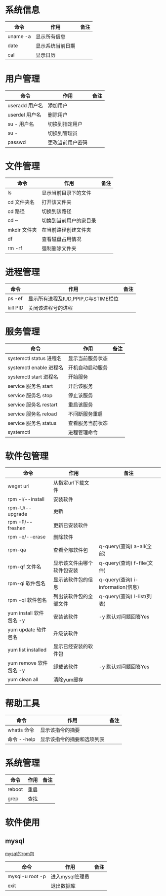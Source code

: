 # 系统信息

命令|作用|备注
--|--|--
uname -a|显示所有信息|
date |显示系统当前日期|
cal |显示日历|

# 用户管理

命令|作用|备注
--|--|--
useradd 用户名|添加用户|
userdel 用户名|删除用户| 
su - 用户名|切换到指定用户|
su - |切换到管理员|
passwd|更改当前用户密码|

# 文件管理

命令|作用|备注
--|--|--
ls|显示当前目录下的文件|
cd 文件夹名|打开该文件夹|
cd 路径|切换到该路径|
cd ~|切换到当前用户的家目录|
mkdir 文件夹|在当前路径创建文件夹|
df |查看磁盘占用情况|
rm -rf|强制删除文件夹|

# 进程管理

命令|作用|备注
--|--|--
ps -ef|显示所有进程及IUD,PPIP,C与STIME栏位|
kill PID|关闭该进程号的进程|

# 服务管理

命令|作用|备注
--|--|--
systemctl status 进程名|显示当前服务状态|
systemctl enable 进程名|开机自动启动服务|
systemctl start 进程名|开始服务|
service 服务名 start|开启该服务|
service 服务名 stop|停止该服务|
service 服务名 restart|重启该服务|
service 服务名 reload|不间断服务重启|
service 服务名 status|查看服务当前状态|
systemctl|进程管理命令|

# 软件包管理

命令|作用|备注
--|--|--
weget url|从指定url下载文件|
rpm -i/--install|安装软件|
rpm-U/--upgrade|更新|
rpm -F/--freshen|更新已安装软件|
rpm -e/--erase|删除软件|
rpm-qa|查看全部软件包|q-query(查询) a-all(全部)|
rpm-qf 文件名|显示该文件由哪个软件包安装|q-query(查询) f-file(文件)|
rpm-qi 软件包名|显示该软件包的信息|q-query(查询) i-information(信息)|
rpm -ql 软件包名|列出该软件包的全部文件|q-query(查询) l-list(列表)|
yum install 软件包名 -y|安装该软件|-y 默认对问题回答Yes|
yum update 软件包名|升级该软件|
yum list installed|显示已经安装的软件包|
yum remove 软件包名 -y|卸载该软件|-y 默认对问题回答Yes|
yum clean all|清除yum缓存|

# 帮助工具
命令|作用|备注
--|--|--
whatis 命令|显示该指令的摘要|
命令 --help|显示该指令的摘要和选项列表|
# 系统管理

命令|作用|备注
--|--|--
reboot|重启|
grep|查找|

# 软件使用
## mysql

[mysql的rpm包](http://dev.mysql.com/get/mysql57-community-release-el7-10.noarch.rpm)

命令|作用|备注
--|--|--
mysql-u root -p|进入mysql管理员|
exit|退出数据库